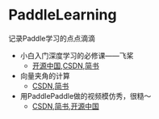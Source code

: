 # PaddleLearning
记录Paddle学习的点点滴滴

* 小白入门深度学习的必修课——飞桨
    * [开源中国](https://my.oschina.net/u/4524051/blog/4263790),[CSDN](https://blog.csdn.net/LuckilyHaveYou/article/details/105912589),[简书](https://www.jianshu.com/p/07eb22ec488b)
* 向量夹角的计算
	* [CSDN](https://blog.csdn.net/LuckilyHaveYou/article/details/105974743),[简书](https://www.jianshu.com/p/f9b012633a46)
* 用PaddlePaddle做的视频模仿秀，很糙～
	* [CSDN](https://blog.csdn.net/LuckilyHaveYou/article/details/105994639),[简书](https://www.jianshu.com/p/8bf145619aa8),[开源中国](https://my.oschina.net/u/4524051/blog/4270366)
